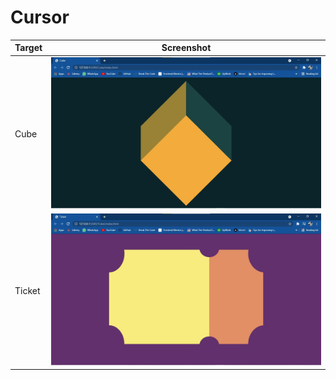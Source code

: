 # Cursor

| Target | Screenshot                         |
| ------ | ---------------------------------- |
| Cube   | ![cube.jpg](./Cube/cube.jpg)       |
| Ticket | ![ticket.jpg](./Ticket/ticket.jpg) |
